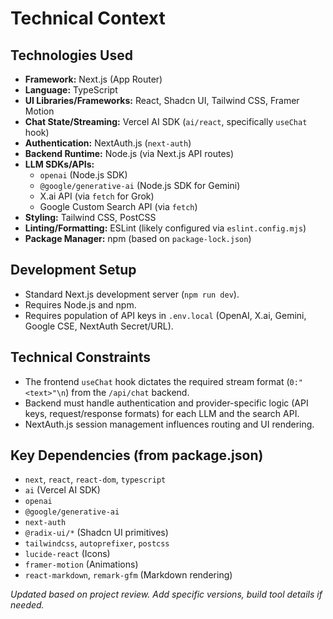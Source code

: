 # Technical Context

## Technologies Used

-   **Framework:** Next.js (App Router)
-   **Language:** TypeScript
-   **UI Libraries/Frameworks:** React, Shadcn UI, Tailwind CSS, Framer Motion
-   **Chat State/Streaming:** Vercel AI SDK (`ai/react`, specifically `useChat` hook)
-   **Authentication:** NextAuth.js (`next-auth`)
-   **Backend Runtime:** Node.js (via Next.js API routes)
-   **LLM SDKs/APIs:**
    -   `openai` (Node.js SDK)
    -   `@google/generative-ai` (Node.js SDK for Gemini)
    -   X.ai API (via `fetch` for Grok)
    -   Google Custom Search API (via `fetch`)
-   **Styling:** Tailwind CSS, PostCSS
-   **Linting/Formatting:** ESLint (likely configured via `eslint.config.mjs`)
-   **Package Manager:** npm (based on `package-lock.json`)

## Development Setup

-   Standard Next.js development server (`npm run dev`).
-   Requires Node.js and npm.
-   Requires population of API keys in `.env.local` (OpenAI, X.ai, Gemini, Google CSE, NextAuth Secret/URL).

## Technical Constraints

-   The frontend `useChat` hook dictates the required stream format (`0:"<text>"\n`) from the `/api/chat` backend.
-   Backend must handle authentication and provider-specific logic (API keys, request/response formats) for each LLM and the search API.
-   NextAuth.js session management influences routing and UI rendering.

## Key Dependencies (from package.json)

-   `next`, `react`, `react-dom`, `typescript`
-   `ai` (Vercel AI SDK)
-   `openai`
-   `@google/generative-ai`
-   `next-auth`
-   `@radix-ui/*` (Shadcn UI primitives)
-   `tailwindcss`, `autoprefixer`, `postcss`
-   `lucide-react` (Icons)
-   `framer-motion` (Animations)
-   `react-markdown`, `remark-gfm` (Markdown rendering)

_Updated based on project review. Add specific versions, build tool details if needed._ 